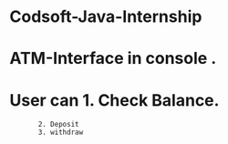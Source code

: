 # Codsoft-Java-Internship

# ATM-Interface in console .

# User can 1. Check Balance.
           2. Deposit
           3. withdraw
